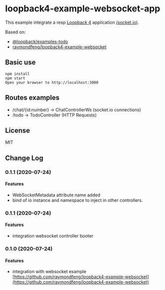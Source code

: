 # loopback4-example-websocket-app

This example integrate a resp [Loopback 4](https://loopback.io/doc/en/lb4/) application [(socket.io)](https://socket.io).

Based on:
* [@loopback/examples-todo](https://github.com/strongloop/loopback-next/tree/master/examples/todo)
* [raymondfeng/loopback4-example-websocket](https://github.com/raymondfeng/loopback4-example-websocket)

## Basic use

```
npm install
npm start
Open your browser to http://localhost:3000
```

## Routes examples
* /chat/{id:number} -> ChatControllerWs (socket.io connections)
* /todo -> TodoController (HTTP Requests)

## License

MIT

## Change Log

### 0.1.1 (2020-07-24)

#### Features

* WebSocketMetadata attribute name added
* bind of io instance and namespace to inject in other controllers.

### 0.1.1 (2020-07-24)

#### Features

* integration websocket controller booter 

### 0.1.0 (2020-07-24)

#### Features

* integration with websocket example [https://github.com/raymondfeng/loopback4-example-websocket](https://github.com/raymondfeng/loopback4-example-websocket) 
